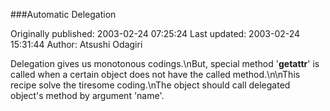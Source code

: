 ###Automatic Delegation

Originally published: 2003-02-24 07:25:24
Last updated: 2003-02-24 15:31:44
Author: Atsushi Odagiri

Delegation gives us monotonous codings.\nBut, special method '__getattr__' is called when a certain object does  not have the called method.\n\nThis recipe solve the tiresome coding.\nThe object should call delegated object's method by argument 'name'.
